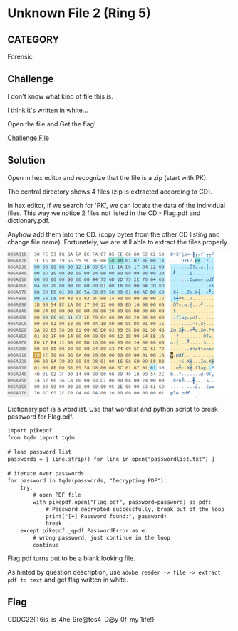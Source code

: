 # Unknown File 2 (Ring 5)

## CATEGORY

Forensic

## Challenge

I don't know what kind of file this is.

I think it's written in white...

Open the file and Get the flag!

[Challenge File](./Resources/Unknown_file_2.zip)

## Solution

Open in hex editor and recognize that the file is a zip (start with PK).

The central directory shows 4 files (zip is extracted according to CD).

In hex editor, if we search for 'PK', we can locate the data of the individual files. This way we notice 2 files not listed in the CD - Flag.pdf and dictionary.pdf.

Anyhow add them into the CD. (copy bytes from the other CD listing and change file name). Fortunately, we are still able to extract the files properly.

![image](./Resources/unknown_file_2.png)

Dictionary.pdf is a wordlist.
Use that wordlist and python script to break password for Flag.pdf. 

```
import pikepdf
from tqdm import tqdm

# load password list
passwords = [ line.strip() for line in open("passwordlist.txt") ]

# iterate over passwords
for password in tqdm(passwords, "Decrypting PDF"):
    try:
        # open PDF file
        with pikepdf.open("Flag.pdf", password=password) as pdf:
            # Password decrypted successfully, break out of the loop
            print("[+] Password found:", password)
            break
    except pikepdf._qpdf.PasswordError as e:
        # wrong password, just continue in the loop
        continue
```

Flag.pdf turns out to be a blank looking file.

As hinted by question description, use `adobe reader -> file -> extract pdf to text` and get flag written in white. 

## Flag

CDDC22{T6is_is_4he_9re@tes4_D@y_0f_my_1ife!}

